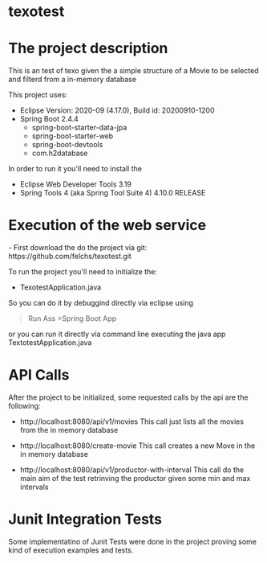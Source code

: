# texotest
<h1> The project description</h1>
This is an test of texo given the a simple structure of a Movie to be selected and filterd from a in-memory database

This project uses:

- Eclipse Version: 2020-09 (4.17.0), Build id: 20200910-1200
- Spring Boot 2.4.4
  - spring-boot-starter-data-jpa
  - spring-boot-starter-web
  - spring-boot-devtools
  - com.h2database
 
In order to run it you'll need to install the 
- Eclipse Web Developer Tools 3.19
- Spring Tools 4 (aka Spring Tool Suite 4) 4.10.0 RELEASE


<h1>Execution of the web service</h1>
- First download the do the project via git: https://github.com/felchs/texotest.git

 To run the project you'll need to initialize the:
 - TexotestApplication.java
 
 So you can do it by debuggind directly via eclipse using
 > Run Ass >Spring Boot App
 
 or you can run it directly via command line executing the java app TextotestApplication.java
 
 <h1>API Calls</h1>
 After the project to be initialized, some requested calls by the api are the following:
 
  - http://localhost:8080/api/v1/movies
 This call just lists all the movies from the in memory database
 
 - http://localhost:8080/create-movie
  This call creates a new Move in the in memory database
   
 - http://localhost:8080/api/v1/productor-with-interval
 This call do the main aim of the test retrinving the productor given some min and max intervals
 
 <h1>Junit Integration Tests</h1>
 Some implementatino of Junit Tests were done in the project proving some kind of execution examples and tests.
 
